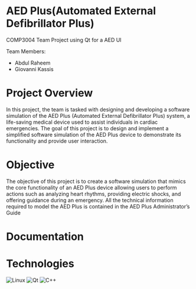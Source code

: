 # AED Plus(Automated External Defibrillator Plus)
 COMP3004 Team Project using Qt for a AED UI 
 
 Team Members:
 - Abdul Raheem
 - Giovanni Kassis

<h1>Project Overview</h1>
In this project, the team is tasked with designing and developing a software
simulation of the AED Plus (Automated External Defibrillator Plus) system, a life-saving medical
device used to assist individuals in cardiac emergencies.
The goal of this project is to design and implement a simplified software simulation of the AED
Plus device to demonstrate its functionality and provide user interaction.

<h1>Objective</h1>
The objective of this project is to create a software simulation that mimics the core
functionality of an AED Plus device allowing users to perform actions such as
analyzing heart rhythms, providing electric shocks, and offering guidance during an emergency.
All the technical information required to model the AED Plus is contained in the AED Plus
Administrator’s Guide

<h1>Documentation</h1>

<h1>Technologies</h1>

![Linux](https://img.shields.io/badge/Linux-FCC624?style=for-the-badge&logo=linux&logoColor=black)
![Qt](https://img.shields.io/badge/Qt-%23217346.svg?style=for-the-badge&logo=Qt&logoColor=white)
![C++](https://img.shields.io/badge/c++-%2300599C.svg?style=for-the-badge&logo=c%2B%2B&logoColor=white)
